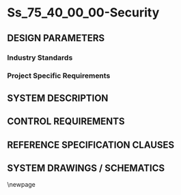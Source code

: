 # Ss_75_40_00_00-Security

## DESIGN PARAMETERS

### Industry Standards

### Project Specific Requirements

## SYSTEM DESCRIPTION

## CONTROL REQUIREMENTS

## REFERENCE SPECIFICATION CLAUSES

## SYSTEM DRAWINGS / SCHEMATICS

\newpage
